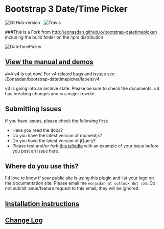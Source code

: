 # Bootstrap 3 Date/Time Picker
![GitHub version](https://badge.fury.io/gh/Eonasdan%2Fbootstrap-datetimepicker.png)&nbsp;&nbsp;&nbsp;![Travis](https://travis-ci.org/Eonasdan/bootstrap-datetimepicker.svg?branch=development)

###This is a Fork from http://eonasdan.github.io/bootstrap-datetimepicker/ including the build folder on the npm distribution

![DateTimePicker](http://i.imgur.com/nfnvh5g.png)

## [View the manual and demos](http://eonasdan.github.io/bootstrap-datetimepicker/)

#v4
v4 is out now! For v4 related bugs and issues see: /Eonasdan/bootstrap-datetimepicker/labels/v4.

v3 is going into an archive state. Please be sure to check the documents. v4 has breaking changes and is a major rewrite.

## Submitting Issues
If you have issues, please check the following first:
* Have you read the docs?
* Do you have the latest version of momentjs?
* Do you have the latest version of jQuery?
* Please test and/or fork [this jsfiddle](http://jsfiddle.net/Eonasdan/0Ltv25o8/) with an example of your issue before you post an issue here.

## Where do you use this?
I'd love to know if your public site is using this plugin and list your logo on the documentation site. Please email me `eonasdan at outlook dot com`. Do not submit issue/feature request to this email, they will be ignored.

## [Installation instructions](https://github.com/Eonasdan/bootstrap-datetimepicker/wiki/Installation)

## [Change Log](https://github.com/Eonasdan/bootstrap-datetimepicker/wiki/Version-4-changelog)